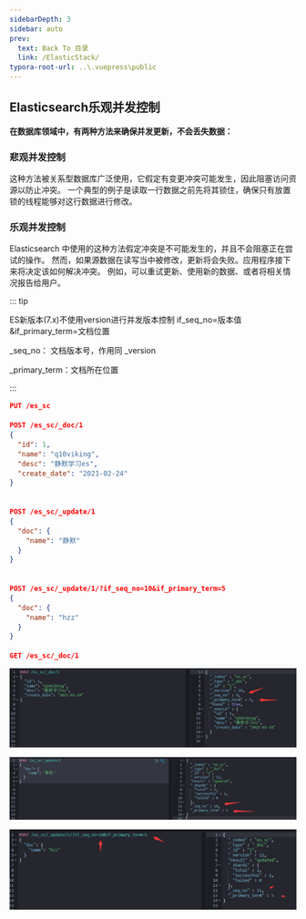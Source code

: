 ```yaml
---
sidebarDepth: 3
sidebar: auto
prev:
  text: Back To 目录
  link: /ElasticStack/
typora-root-url: ..\.vuepress\public
---
```




## Elasticsearch乐观并发控制

**在数据库领域中，有两种方法来确保并发更新，不会丢失数据：**

### 悲观并发控制 

这种方法被关系型数据库广泛使用，它假定有变更冲突可能发生，因此阻塞访问资源以防止冲突。 一个典型的例子是读取一行数据之前先将其锁住，确保只有放置锁的线程能够对这行数据进行修改。 



### 乐观并发控制

Elasticsearch 中使用的这种方法假定冲突是不可能发生的，并且不会阻塞正在尝试的操作。 然而，如果源数据在读写当中被修改，更新将会失败。应用程序接下来将决定该如何解决冲突。 例如，可以重试更新、使用新的数据、或者将相关情况报告给用户。

::: tip

ES新版本(7.x)不使用version进行并发版本控制  if_seq_no=版本值&if_primary_term=文档位置 

_seq_no： 文档版本号，作用同 _version

_primary_term：文档所在位置

:::

```json
PUT /es_sc

POST /es_sc/_doc/1
{
  "id": 1,
  "name": "q10viking",
  "desc": "静默学习es",
  "create_date": "2021-02-24"
}


POST /es_sc/_update/1
{
  "doc": {
    "name": "静默"
  }
}


POST /es_sc/_update/1/?if_seq_no=10&if_primary_term=5
{
  "doc": {
    "name": "hzz"
  }
}

GET /es_sc/_doc/1
```

![image-20220813001059671](/images/elasticsearch/image-20220813001059671.png)

![image-20220813001223981](/images/elasticsearch/image-20220813001223981.png)

![image-20220813001418232](/images/elasticsearch/image-20220813001418232.png)